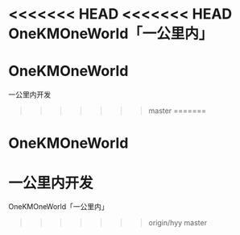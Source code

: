 <<<<<<< HEAD
<<<<<<< HEAD
OneKMOneWorld「一公里内」
=======
# OneKMOneWorld
一公里内开发
>>>>>>> master
=======
# OneKMOneWorld
一公里内开发
=======
OneKMOneWorld「一公里内」
>>>>>>> origin/hyy
>>>>>>> master
